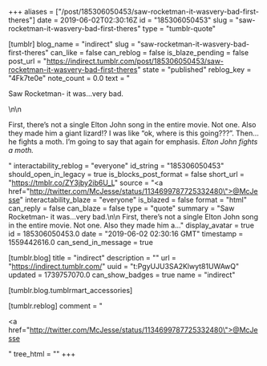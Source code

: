 +++
aliases = ["/post/185306050453/saw-rocketman-it-wasvery-bad-first-theres"]
date = 2019-06-02T02:30:16Z
id = "185306050453"
slug = "saw-rocketman-it-wasvery-bad-first-theres"
type = "tumblr-quote"

[tumblr]
blog_name = "indirect"
slug = "saw-rocketman-it-wasvery-bad-first-theres"
can_like = false
can_reblog = false
is_blaze_pending = false
post_url = "https://indirect.tumblr.com/post/185306050453/saw-rocketman-it-wasvery-bad-first-theres"
state = "published"
reblog_key = "4Fk7te0e"
note_count = 0.0
text = "<p>Saw Rocketman- it was&hellip;very bad.</p>\n\n<p>First, there’s not a single Elton John song in the entire movie. Not one. Also they made him a giant lizard!? I was like “ok, where is this going???”. Then&hellip;he fights a moth. I’m going to say that again for emphasis. *Elton John fights a moth.*</p>"
interactability_reblog = "everyone"
id_string = "185306050453"
should_open_in_legacy = true
is_blocks_post_format = false
short_url = "https://tmblr.co/ZY3jby2ib6U_L"
source = "<a href=\"http://twitter.com/McJesse/status/1134699787725332480\">@McJesse</a>"
interactability_blaze = "everyone"
is_blazed = false
format = "html"
can_reply = false
can_blaze = false
type = "quote"
summary = "Saw Rocketman- it was…very bad.\n\n First, there’s not a single Elton John song in the entire movie. Not one. Also they made him a..."
display_avatar = true
id = 185306050453.0
date = "2019-06-02 02:30:16 GMT"
timestamp = 1559442616.0
can_send_in_message = true

[tumblr.blog]
title = "indirect"
description = ""
url = "https://indirect.tumblr.com/"
uuid = "t:PgyUJU3SA2Klwyt81UWAwQ"
updated = 1739757070.0
can_show_badges = true
name = "indirect"

[tumblr.blog.tumblrmart_accessories]

[tumblr.reblog]
comment = "<p><a href=\"http://twitter.com/McJesse/status/1134699787725332480\">@McJesse</a></p>"
tree_html = ""
+++
